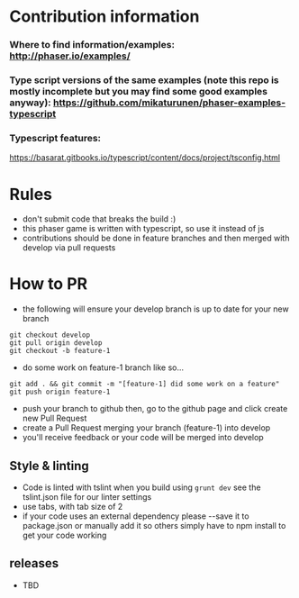 # Contribution information

### Where to find information/examples: http://phaser.io/examples/

### Type script versions of the same examples (note this repo is mostly incomplete but you may find some good examples anyway): https://github.com/mikaturunen/phaser-examples-typescript

### Typescript features:
https://basarat.gitbooks.io/typescript/content/docs/project/tsconfig.html

# Rules
- don't submit code that breaks the build :)
- this phaser game is written with typescript, so use it instead of js
- contributions should be done in feature branches and then merged with develop via pull requests

# How to PR
- the following will ensure your develop branch is up to date for your new branch
```
git checkout develop
git pull origin develop
git checkout -b feature-1
```
- do some work on feature-1 branch like so...
```
git add . && git commit -m "[feature-1] did some work on a feature"
git push origin feature-1
```
- push your branch to github then, go to the github page and click create new Pull Request
- create a Pull Request merging your branch (feature-1) into develop
- you'll receive feedback or your code will be merged into develop

## Style & linting
- Code is linted with tslint when you build using ```grunt dev``` see the tslint.json file for our linter settings
- use tabs, with tab size of 2
- if your code uses an external dependency please --save it to package.json or manually add it so others simply have to npm install to get your code working

## releases
- TBD
